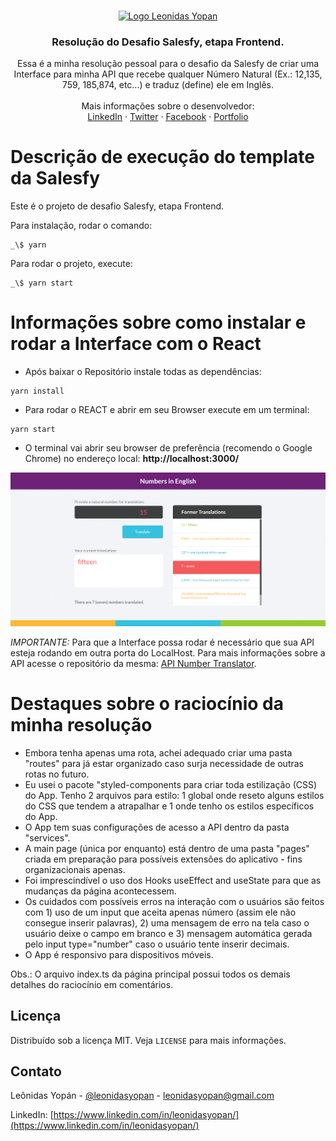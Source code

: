 <br />
<p align="center">
  <a href="https://leonidasyopan.com/">
    <img src="https://leonidasyopan.com/img/logo-leonidas-yopan.png" alt="Logo Leonidas Yopan" width="300" height="94" target="_blank">
  </a>

  <h3 align="center">Resolução do Desafio Salesfy, etapa Frontend.</h3>

  <p align="center">
    Essa é a minha resolução pessoal para o desafio da Salesfy de criar uma Interface para minha API que recebe qualquer Número Natural (Ex.: 12,135, 759, 185,874, etc...) e traduz (define) ele em Inglês.
    <br />
    <br />
    Mais informações sobre o desenvolvedor:
    <br />
    <a href="https://www.linkedin.com/in/leonidasyopan/" target="_blank">LinkedIn</a>
    ·
    <a href="https://twitter.com/leonidasyopan" target="_blank">Twitter</a>
    ·
    <a href="https://www.facebook.com/leonidasyopan" target="_blank">Facebook</a>
    ·
    <a href="https://leonidasyopan.com/" target="_blank">Portfolio</a>
  </p>
</p>

# Descrição de execução do template da Salesfy

Este é o projeto de desafio Salesfy, etapa Frontend.

Para instalação, rodar o comando:

```
_\$ yarn
```

Para rodar o projeto, execute:

```
_\$ yarn start
```

# Informações sobre como instalar e rodar a Interface com o React

- Após baixar o Repositório instale todas as dependências:

```
yarn install
```

- Para rodar o REACT e abrir em seu Browser execute em um terminal:

```
yarn start
```

- O terminal vai abrir seu browser de preferência (recomendo o Google Chrome) no endereço local:
  **http://localhost:3000/**

<img src="https://raw.githubusercontent.com/leonidasyopan/salesfy-challenge-frontend/master/src/assets/number-translator.png" alt="Visual Representation of the App">

_IMPORTANTE:_ Para que a Interface possa rodar é necessário que sua API esteja rodando em outra porta do LocalHost. Para mais informações sobre a API acesse o repositório da mesma: <a href="https://github.com/leonidasyopan/SalesfyChallengeBackend" target="_blank">API Number Translator</a>.

# Destaques sobre o raciocínio da minha resolução

- Embora tenha apenas uma rota, achei adequado criar uma pasta "routes" para já estar organizado caso surja necessidade de outras rotas no futuro.
- Eu usei o pacote "styled-components para criar toda estilização (CSS) do App. Tenho 2 arquivos para estilo: 1 global onde reseto alguns estilos do CSS que tendem a atrapalhar e 1 onde tenho os estilos específicos do App.
- O App tem suas configurações de acesso a API dentro da pasta "services".
- A main page (única por enquanto) está dentro de uma pasta "pages" criada em preparação para possíveis extensões do aplicativo - fins organizacionais apenas.
- Foi imprescindível o uso dos Hooks useEffect and useState para que as mudanças da página acontecessem.
- Os cuidados com possíveis erros na interação com o usuários são feitos com 1) uso de um input que aceita apenas número (assim ele não consegue inserir palavras), 2) uma mensagem de erro na tela caso o usuário deixe o campo em branco e 3) mensagem automática gerada pelo input type="number" caso o usuário tente inserir decimais.
- O App é responsivo para dispositivos móveis.

Obs.: O arquivo index.ts da página principal possui todos os demais detalhes do raciocínio em comentários.

<!-- LICENSE -->

## Licença

Distribuído sob a licença MIT. Veja `LICENSE` para mais informações.

<!-- CONTACT -->

## Contato

Leônidas Yopán - [@leonidasyopan](https://twitter.com/leonidasyopan) - leonidasyopan@gmail.com

LinkedIn: [https://www.linkedin.com/in/leonidasyopan/](https://www.linkedin.com/in/leonidasyopan/)

